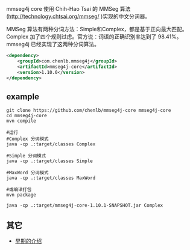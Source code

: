 mmseg4j core 使用 Chih-Hao Tsai 的 MMSeg 算法(http://technology.chtsai.org/mmseg/ )实现的中文分词器。

MMSeg 算法有两种分词方法：Simple和Complex，都是基于正向最大匹配。Complex 加了四个规则过虑。官方说：词语的正确识别率达到了 98.41%。mmseg4j 已经实现了这两种分词算法。

```xml
<dependency>
    <groupId>com.chenlb.mmseg4j</groupId>
    <artifactId>mmseg4j-core</artifactId>
    <version>1.10.0</version>
</dependency>
```

## example

```
git clone https://github.com/chenlb/mmseg4j-core mmseg4j-core
cd mmseg4j-core
mvn compile

#运行
#Complex 分词模式
java -cp .:target/classes Complex

#Simple 分词模式
java -cp .:target/classes Simple

#MaxWord 分词模式
java -cp .:target/classes MaxWord

#或编译打包
mvn package

java -cp .:target/mmseg4j-core-1.10.1-SNAPSHOT.jar Complex
```

## 其它

* [早期的介绍](https://github.com/chenlb/mmseg4j-from-googlecode)